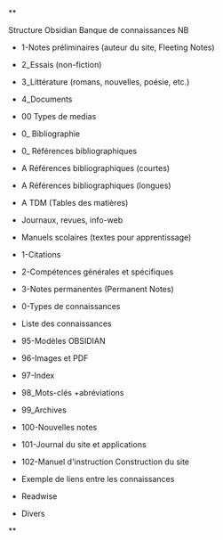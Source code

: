 **

Structure Obsidian Banque de connaissances NB

- 1-Notes préliminaires (auteur du site, Fleeting Notes)
    
- 2_Essais (non-fiction)
    
- 3_Littérature (romans, nouvelles, poésie, etc.)
    
- 4_Documents
    

- 00 Types de medias
    
- 0_ Bibliographie
    
- 0_ Références bibliographiques
    

- A Références bibliographiques (courtes)
    
- A Références bibliographiques (longues)
    
- A TDM (Tables des matières)
    

- Journaux, revues, info-web
    
- Manuels scolaires (textes pour apprentissage)
    

- 1-Citations
    
- 2-Compétences générales et spécifiques
    
- 3-Notes permanentes (Permanent Notes)
    

- 0-Types de connaissances
    
- Liste des connaissances
    

- 95-Modèles OBSIDIAN
    
- 96-Images et PDF
    
- 97-Index
    
- 98_Mots-clés +abréviations
    
- 99_Archives
    
- 100-Nouvelles notes
    
- 101-Journal du site et applications
    
- 102-Manuel d'instruction Construction du site
    

- Exemple de liens entre les connaissances
    

- Readwise
    
- Divers
    

**